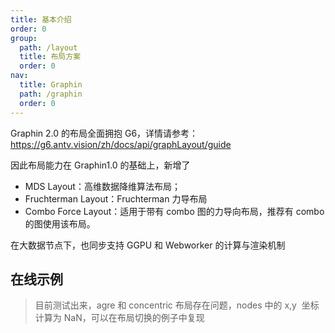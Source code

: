 ```yaml
---
title: 基本介绍
order: 0
group:
  path: /layout
  title: 布局方案
  order: 0
nav:
  title: Graphin
  path: /graphin
  order: 0
---
```


Graphin 2.0 的布局全面拥抱 G6，详情请参考：https://g6.antv.vision/zh/docs/api/graphLayout/guide

因此布局能力在 Graphin1.0 的基础上，新增了

- MDS Layout：高维数据降维算法布局；
- Fruchterman Layout：Fruchterman 力导布局
- Combo Force Layout：适用于带有 combo 图的力导向布局，推荐有 combo 的图使用该布局。

在大数据节点下，也同步支持 GGPU 和 Webworker 的计算与渲染机制

## 在线示例

> 目前测试出来，agre 和 concentric 布局存在问题，nodes 中的 x,y  坐标计算为 NaN，可以在布局切换的例子中复现
